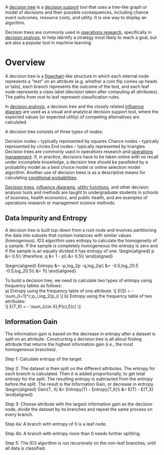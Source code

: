 <!--
.. title: Supervised Learning - Decision Trees
.. slug: 03-supervised_learning-decision_trees
.. date: 2017-04-03 17:14:29 UTC+08:00
.. tags:
.. category:
.. link:
.. description:
.. type: text
-->

A [decision tree][f02321e5] is a [decision support][9f3a1d37] tool that uses a tree-like graph or model of decisions and their possible consequences, including chance event outcomes, resource costs, and utility. It is one way to display an algorithm.

  [9f3a1d37]: https://en.wikipedia.org/wiki/Decision_support_system "Decision Support System"
  [f02321e5]: https://en.wikipedia.org/wiki/Decision_tree "Decision Tree"

Decision trees are commonly used in [operations research][3463a529], specifically in [decision analysis][590f6d9a], to help identify a strategy most likely to reach a goal, but are also a popular tool in machine learning.

  [590f6d9a]: https://en.wikipedia.org/wiki/Decision_analysis "Decision Analysis"
  [3463a529]: https://en.wikipedia.org/wiki/Operations_research "Operations Research"


# Overview     
A decision tree is a [flowchart][d545426c]-like structure in which each internal node represents a "test" on an attribute (e.g. whether a coin flip comes up heads or tails), each branch represents the outcome of the test, and each leaf node represents a class label (decision taken after computing all attributes). The paths from root to leaf represent classification rules.

  [d545426c]: https://en.wikipedia.org/wiki/Flowchart "Flowchart"

In [decision analysis][590f6d9a], a decision tree and the closely related [influence diagram][27ade8b1] are used as a visual and analytical decision support tool, where the expected values (or expected utility) of competing alternatives are calculated.

  [27ade8b1]: https://en.wikipedia.org/wiki/Influence_diagram "Influence Diagram"

A decision tree consists of three types of nodes:

Decision nodes – typically represented by squares
Chance nodes – typically represented by circles
End nodes – typically represented by triangles
Decision trees are commonly used in operations research and [operations management][8f74b16b]. If, in practice, decisions have to be taken online with no recall under incomplete knowledge, a decision tree should be paralleled by a probability model as a best choice model or online selection model algorithm. Another use of decision trees is as a descriptive means for calculating [conditional probabilities][eb23b59b].

  [8f74b16b]: https://en.wikipedia.org/wiki/Operations_management "Operation Management"
  [eb23b59b]: https://en.wikipedia.org/wiki/Conditional_probability "Conditional Probability"

[Decision trees][f02321e5], [influence diagrams][27ade8b1], [utility functions][3662240d], and other decision analysis tools and methods are taught to undergraduate students in schools of business, health economics, and public health, and are examples of operations research or management science methods.

  [3662240d]: https://en.wikipedia.org/wiki/Utility#Utility_functions "Utility Functions"


## Data Impurity and Entropy      
A decision tree is built top-down from a root node and involves partitioning the data into subsets that contain instances with similar values (homogenous). ID3 algorithm uses entropy to calculate the homogeneity of a sample. If the sample is completely homogeneous the entropy is zero and if the sample is an equally divided it has entropy of one.
\begin{aligned}
p &= 0.5\\\\
\therefore\; q &= 1 - p\\\\
&= 0.5\\\\
\end{aligned}

\begin{aligned}
Entropy &= -p\,log_2p -q\,log_2q\\\\
&= -0.5\,log_20.5 -0.5\,log_20.5\\\\
&= 1\\\\
\end{aligned}

To build a decision tree, we need to calculate two types of entropy using frequency tables as follows:     
a) Entropy using the frequency table of one attribute:
\\[
E(S) = - \sum_{i=1}^c\;p_i\,log_2(p_i)
\\]
b) Entropy using the frequency table of two attributes:    
\\[
E(T,X) = - \sum_{c\in X}\;P(c)\,E(c)
\\]


## Information Gain    
The information gain is based on the decrease in entropy after a dataset is split on an attribute. Constructing a decision tree is all about finding attribute that returns the highest information gain (i.e., the most homogeneous branches).    

Step 1: Calculate entropy of the target.    


Step 2: The dataset is then split on the different attributes. The entropy for each branch is calculated. Then it is added proportionally, to get total entropy for the split. The resulting entropy is subtracted from the entropy before the split. The result is the Information Gain, or decrease in entropy.      
\begin{aligned}
Gain(T, X) &= Entropy(T) - Entropy(T,X)\\\\
&= E(T) - E(T,X)
\end{aligned}

Step 3: Choose attribute with the largest information gain as the decision node, divide the dataset by its branches and repeat the same process on every branch.     




Step 4a: A branch with entropy of 0 is a leaf node.     


Step 4b: A branch with entropy more than 0 needs further splitting.     


Step 5: The ID3 algorithm is run recursively on the non-leaf branches, until all data is classified.      
